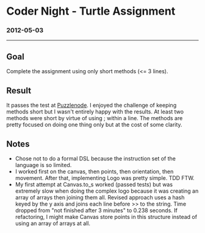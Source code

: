 # Coder Night - Turtle Assignment
### 2012-05-03
***

## Goal
Complete the assignment using only short methods (<= 3 lines).

## Result
It passes the test at [Puzzlenode](http://puzzlenode.com/puzzles/9-turtle-tracks). I enjoyed the challenge of keeping methods short but I wasn't entirely happy with the results. At least two methods were short by virtue of using ; within a line. The methods are pretty focused on doing one thing only but at the cost of some clarity.

## Notes
* Chose not to do a formal DSL because the instruction set of the language is
  so limited. 
* I worked first on the canvas, then points, then orientation, then movement.
  After that, implementing Logo was pretty simple. TDD FTW.
* My first attempt at Canvas.to_s worked (passed tests) but was extremely slow when doing the complex logo because it was creating an array of arrays then joining them all. Revised approach uses a hash keyed by the y axis and joins each line before >> to the string. Time dropped from "not finished after 3 minutes" to 0.238 seconds. If refactoring, I might make Canvas store points in this structure instead of using an array of arrays at all.
